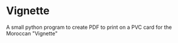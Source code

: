 # Vignette
A small python program to create PDF to print on a PVC card for the Moroccan "Vignette" 
